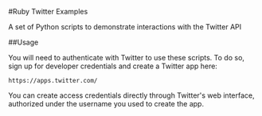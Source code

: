 #Ruby Twitter Examples

A set of Python scripts to demonstrate interactions with the Twitter API

##Usage

You will need to authenticate with Twitter to use these scripts. To do so, sign up for developer credentials and create a Twitter app here:

`https://apps.twitter.com/`

You can create access credentials directly through Twitter's web interface, authorized under the username you used to create the app.
